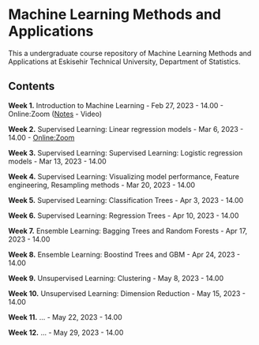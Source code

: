 # Machine Learning Methods and Applications

This a undergraduate course repository of Machine Learning Methods and Applications at Eskisehir Technical University, Department of Statistics.


## Contents

**Week 1.** Introduction to Machine Learning - Feb 27, 2023 - 14.00 - Online:Zoom ([Notes](https://github.com/mcavs/ESTUStat_2023Spring_MachineLearningMethodsandApplications/blob/main/LectureNotes/Week1.pdf) - Video)


**Week 2.** Supervised Learning: Linear regression models - Mar 6, 2023 - 14.00 - [Online:Zoom](https://us05web.zoom.us/j/7869396483?pwd=U3pHRTFqNTlpRmd3a25rSklnMEZ1QT09)


**Week 3.** Supervised Learning: Supervised Learning: Logistic regression models - Mar 13, 2023 - 14.00


**Week 4.** Supervised Learning: Visualizing model performance, Feature engineering, Resampling methods - Mar 20, 2023 - 14.00


**Week 5.** Supervised Learning: Classification Trees - Apr 3, 2023 - 14.00


**Week 6.** Supervised Learning: Regression Trees - Apr 10, 2023 - 14.00


**Week 7.** Ensemble Learning: Bagging Trees and Random Forests - Apr 17, 2023 - 14.00


**Week 8.** Ensemble Learning: Boostind Trees and GBM - Apr 24, 2023 - 14.00


**Week 9.** Unsupervised Learning: Clustering - May 8, 2023 - 14.00


**Week 10.** Unsupervised Learning: Dimension Reduction - May 15, 2023 - 14.00


**Week 11.** ... - May 22, 2023 - 14.00


**Week 12.** ... - May 29, 2023 - 14.00






